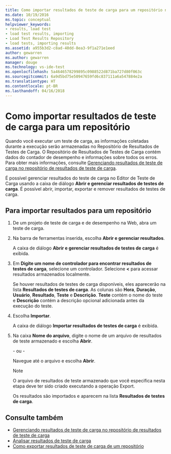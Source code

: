 ```yaml
---
title: Como importar resultados de teste de carga para um repositório no Visual Studio | Microsoft Docs
ms.date: 10/19/2016
ms.topic: conceptual
helpviewer_keywords:
- results, load test
- load test results, importing
- Load Test Results Repository
- load tests, importing results
ms.assetid: a955b3d2-c8ad-40dd-8ea3-9f1a271e1eed
author: gewarren
ms.author: gewarren
manager: douge
ms.technology: vs-ide-test
ms.openlocfilehash: 5a4646578299895c0988522d871ba727d80f063c
ms.sourcegitcommit: 6a9d5bd75e50947659fd6c837111a6a547884e2a
ms.translationtype: HT
ms.contentlocale: pt-BR
ms.lasthandoff: 04/16/2018
---
```

# <a name="how-to-import-load-test-results-into-a-repository"></a>Como importar resultados de teste de carga para um repositório

Quando você executar um teste de carga, as informações coletadas durante a execução serão armazenadas no Repositório de Resultados de Testes de Carga. O Repositório de Resultados de Testes de Carga contém dados do contador de desempenho e informações sobre todos os erros. Para obter mais informações, consulte [Gerenciando resultados de teste de carga no repositório de resultados de teste de carga](../test/manage-load-test-results-in-the-load-test-results-repository.md).

 É possível gerenciar resultados do teste de carga no Editor de Teste de Carga usando a caixa de diálogo **Abrir e gerenciar resultados de testes de carga**. É possível abrir, importar, exportar e remover resultados de testes de carga.

## <a name="to-import-results-into-a-repository"></a>Para importar resultados para um repositório

1.  De um projeto de teste de carga e de desempenho na Web, abra um teste de carga.

2.  Na barra de ferramentas inserida, escolha **Abrir e gerenciar resultados**.

     A caixa de diálogo **Abrir e gerenciar resultados de testes de carga** é exibida.

3.  Em **Digite um nome de controlador para encontrar resultados de testes de carga**, selecione um controlador. Selecione **<local>\<** para acessar resultados armazenados localmente.

     Se houver resultados de testes de carga disponíveis, eles aparecerão na lista **Resultados de testes de carga**. As colunas são **Hora**, **Duração**, **Usuário**, **Resultado**, **Teste** e **Descrição**. **Teste** contém o nome do teste e **Descrição** contém a descrição opcional adicionada antes da execução do teste.

4.  Escolha **Importar**.

     A caixa de diálogo **Importar resultados de testes de carga** é exibida.

5.  Na caixa **Nome do arquivo**, digite o nome de um arquivo de resultados de teste armazenado e escolha **Abrir**.

     \- ou -

     Navegue até o arquivo e escolha **Abrir**.

    > [!NOTE]
    > O arquivo de resultados de teste armazenado que você especifica nesta etapa deve ter sido criado executando a operação Export.

     Os resultados são importados e aparecem na lista **Resultados de testes de carga**.

## <a name="see-also"></a>Consulte também

- [Gerenciando resultados de teste de carga no repositório de resultados de teste de carga](../test/manage-load-test-results-in-the-load-test-results-repository.md)
- [Analisar resultados de teste de carga](../test/analyze-load-test-results-using-the-load-test-analyzer.md)
- [Como exportar resultados de teste de carga de um repositório](../test/how-to-export-load-test-results-from-a-repository.md)
